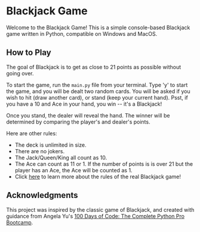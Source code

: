 # Blackjack Game 

Welcome to the Blackjack Game! This is a simple console-based Blackjack game written in Python, compatible on Windows and MacOS. 

## How to Play 

The goal of Blackjack is to get as close to 21 points as possible without going over.

To start the game, run the `main.py` file from your terminal. Type 'y' to start the game, and you will be dealt two random cards. You will be asked if you wish to hit (draw another card), or stand (keep your current hand). Psst, if you have a 10 and Ace in your hand, you win -- it's a Blackjack!

Once you stand, the dealer will reveal the hand. The winner will be determined by comparing the player's and dealer's points. 

Here are other rules:
- The deck is unlimited in size.
- There are no jokers.
- The Jack/Queen/King all count as 10.
- The Ace can count as 11 or 1. If the number of points is is over 21 but the player has an Ace, the Ace will be counted as 1.
- Click [here](https://www.blackjackapprenticeship.com/how-to-play-blackjack/) to learn more about the rules of the real Blackjack game!

## Acknowledgments
This project was inspired by the classic game of Blackjack, and created with guidance from Angela Yu's [100 Days of Code: The Complete Python Pro Bootcamp](https://www.udemy.com/course/100-days-of-code/?utm_source=adwords&utm_medium=udemyads&utm_campaign=Python_v.PROF_la.EN_cc.ROW_ti.7380&utm_content=deal4584&utm_term=_._ag_85724077624_._ad_535397245836_._kw__._de_c_._dm__._pl__._ti_dsa-774930046209_._li_9062542_._pd__._&matchtype=&gad_source=1&gclid=CjwKCAiAivGuBhBEEiwAWiFmYZFJ_0VPkeRjXPQZCUfRHvnD0XLkSWRH3fB6tnzT7VhSEJvFg46QrhoC8oMQAvD_BwE&couponCode=2021PM20).

